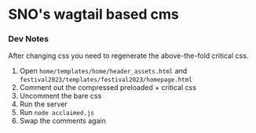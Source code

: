 # SNO's wagtail based cms


### Dev Notes

After changing css you need to regenerate the above-the-fold critical css.

1. Open `home/templates/home/header_assets.html` and `festival2023/templates/festival2023/homepage.html`
2. Comment out the compressed preloaded + critical css
3. Uncomment the bare css
4. Run the server
5. Run `node acclaimed.js`
6. Swap the comments again
